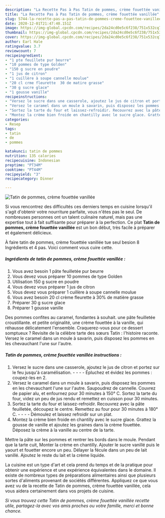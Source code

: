 ```yaml
---
description: "La Recette Pas à Pas Tatin de pommes, crème fouettée vanillée"
title: "La Recette Pas à Pas Tatin de pommes, crème fouettée vanillée"
slug: 5744-la-recette-pas-a-pas-tatin-de-pommes-creme-fouettee-vanillee
date: 2020-12-01T21:47:40.151Z
image: https://img-global.cpcdn.com/recipes/2da24cd0e5c6f238/751x532cq70/tatin-de-pommes-creme-fouettee-vanillee-photo-principale-de-la-recette.jpg
thumbnail: https://img-global.cpcdn.com/recipes/2da24cd0e5c6f238/751x532cq70/tatin-de-pommes-creme-fouettee-vanillee-photo-principale-de-la-recette.jpg
cover: https://img-global.cpcdn.com/recipes/2da24cd0e5c6f238/751x532cq70/tatin-de-pommes-creme-fouettee-vanillee-photo-principale-de-la-recette.jpg
author: Earl Hale
ratingvalue: 3.7
reviewcount: 7
recipeingredient:
- "1 pte feuillete pur beurre"
- "10 pommes de type Golden"
- "150 g sucre en poudre"
- "1 jus de citron"
- "1 cuillère à soupe cannelle moulue"
- "20 cl crme fleurette  30 de matire grasse"
- "30 g sucre glace"
- "1 gousse vanille"
recipeinstructions:
- "Versez le sucre dans une casserole, ajoutez le jus de citron et portez sur le feu jusqu&#39;à caramélisation.     Épluchez et évidez les pommes : coupez-les en 2."
- "Versez le caramel dans un moule à savarin, puis disposez les pommes en les chevauchant l&#39;une sur l&#39;autre. Saupoudrez de cannelle. Couvrez de papier alu, et enfournez pour 30 minutes à 150° C. Sortez la tarte du four, videz un peu de jus rendu et remettez en cuisson pour 30 minutes."
- "Sortez la tarte du four et laissez-refroidir. Recouvrez avec la pâte feuilletée, découpez le centre. Remettez au four pour 30 minutes à 180° C.     Démoulez et laissez refroidir sur un plat."
- "Montez la crème bien froide en chantilly avec le sucre glace. Grattez la gousse de vanille et ajoutez les graines dans la crème fouettée. Déposez la crème à la vanille au centre de la tarte."
categories:
- Resep
tags:
- tatin
- de
- pommes

katakunci: tatin de pommes 
nutrition: 135 calories
recipecuisine: Indonesian
preptime: "PT34M"
cooktime: "PT44M"
recipeyield: "3"
recipecategory: Dinner

---
```



![Tatin de pommes, crème fouettée vanillée](https://img-global.cpcdn.com/recipes/2da24cd0e5c6f238/751x532cq70/tatin-de-pommes-creme-fouettee-vanillee-photo-principale-de-la-recette.jpg)

Si vous rencontrez des difficultés ces derniers temps en cuisine lorsqu'il s'agit d'obtenir votre nourriture parfaite, vous n'êtes pas le seul. De nombreuses personnes ont un talent culinaire naturel, mais pas une expertise tout à fait suffisante pour préparer à la perfection. Ce plat <strong> Tatin de pommes, crème fouettée vanillée </strong> est un bon début, très facile à préparer et également délicieux.

<!--inarticleads1-->

À faire tatin de pommes, crème fouettée vanillée tue seul besion 8 Ingrédients et 4 pas. Voici comment vous cuire cette.

##### Ingrédients de tatin de pommes, crème fouettée vanillée :

1. Vous avez besoin 1 pâte feuilletée pur beurre
1. Vous devez vous préparer 10 pommes de type Golden
1. Utilisation 150 g sucre en poudre
1. Vous devez vous préparer 1 jus de citron
1. Vous devez vous préparer 1 cuillère à soupe cannelle moulue
1. Vous avez besoin 20 cl crème fleurette à 30% de matière grasse
1. Préparer 30 g sucre glace
1. Préparer 1 gousse vanille


Des pommes confites au caramel, fondantes à souhait. une pâte feuilletée croustillante. et petite originalité, une crème fouettée à la vanille, qui réhausse délicatement l&#39;ensemble. Craquerez-vous pour ce dessert somptueux ? Revisite de la célèbre tarte des sœurs Tatin : l&#39;histoire raconte. Versez le caramel dans un moule à savarin, puis disposez les pommes en les chevauchant l&#39;une sur l&#39;autre. 

<!--inarticleads2-->

##### Tatin de pommes, crème fouettée vanillée instructions :

1. Versez le sucre dans une casserole, ajoutez le jus de citron et portez sur le feu jusqu&#39;à caramélisation. -  -   -  - Épluchez et évidez les pommes : coupez-les en 2.
1. Versez le caramel dans un moule à savarin, puis disposez les pommes en les chevauchant l&#39;une sur l&#39;autre. Saupoudrez de cannelle. Couvrez de papier alu, et enfournez pour 30 minutes à 150° C. Sortez la tarte du four, videz un peu de jus rendu et remettez en cuisson pour 30 minutes.
1. Sortez la tarte du four et laissez-refroidir. Recouvrez avec la pâte feuilletée, découpez le centre. Remettez au four pour 30 minutes à 180° C. -  -   -  - Démoulez et laissez refroidir sur un plat.
1. Montez la crème bien froide en chantilly avec le sucre glace. Grattez la gousse de vanille et ajoutez les graines dans la crème fouettée. Déposez la crème à la vanille au centre de la tarte.


Mettre la pâte sur les pommes et rentrer les bords dans le moule. Pendant que la tarte cuit, Monter la crème en chantilly. Ajouter le sucre vanillé puis le yaourt et fouetter encore un peu. Délayer la fécule dans un peu de lait vanillé. Ajoutez le reste du lait et la crème liquide. 

<!--inarticleads1-->

<p>
La cuisine est un type d'art et cela prend du temps et de la pratique pour obtenir une expérience et une expérience équivalentes dans le domaine. Il existe de nombreux types de préparations alimentaires ainsi que plusieurs sortes d'aliments provenant de sociétés différentes. Appliquez ce que vous avez vu de la recette de Tatin de pommes, crème fouettée vanillée, cela vous aidera certainement dans vos projets de cuisine.
</p>

<p>
<i>Si vous trouvez cette Tatin de pommes, crème fouettée vanillée recette utile, partagez-la avec vos amis proches ou votre famille, merci et bonne chance.</i>
</p>
